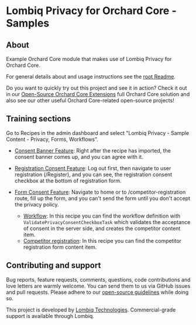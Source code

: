 # Lombiq Privacy for Orchard Core - Samples

## About

Example Orchard Core module that makes use of Lombiq Privacy for Orchard Core.

For general details about and usage instructions see the [root Readme](../Readme.md).

Do you want to quickly try out this project and see it in action? Check it out in our [Open-Source Orchard Core Extensions](https://github.com/Lombiq/Open-Source-Orchard-Core-Extensions) full Orchard Core solution and also see our other useful Orchard Core-related open-source projects!

## Training sections

Go to Recipes in the admin dashboard and select "Lombiq Privacy - Sample Content - Privacy, Forms, Workflows".

- [Consent Banner Feature](../Readme.md#consent-banner-feature): Right after the recipe has imported, the consent banner comes up, and you can agree with it.
- [Registration Consent Feature](../Readme.md#registration-consent-feature): Log out first, then navigate to user registration (/Register), and you can see, the registration consent checkbox at the bottom of registration form.
- [Form Consent Feature](../Readme.md#form-consent-feature): Navigate to home or to /competitor-registration route, fill up the form, and you can't send the form until you don't accept the privacy policy.

  - [Workflow](Recipes/Lombiq.Privacy.Samples.WorkflowType.recipe.json): In this recipe you can find the workflow definition with `ValidatePrivacyConsentCheckboxTask` which validates the acceptance of consent in the server side, and creates the competitor content item.
  - [Competitor registration](Recipes/Lombiq.Privacy.Samples.Content.recipe.json): In this recipe you can find the competitor registration form content item.

## Contributing and support

Bug reports, feature requests, comments, questions, code contributions and love letters are warmly welcome. You can send them to us via GitHub issues and pull requests. Please adhere to our [open-source guidelines](https://lombiq.com/open-source-guidelines) while doing so.

This project is developed by [Lombiq Technologies](https://lombiq.com/). Commercial-grade support is available through Lombiq.
